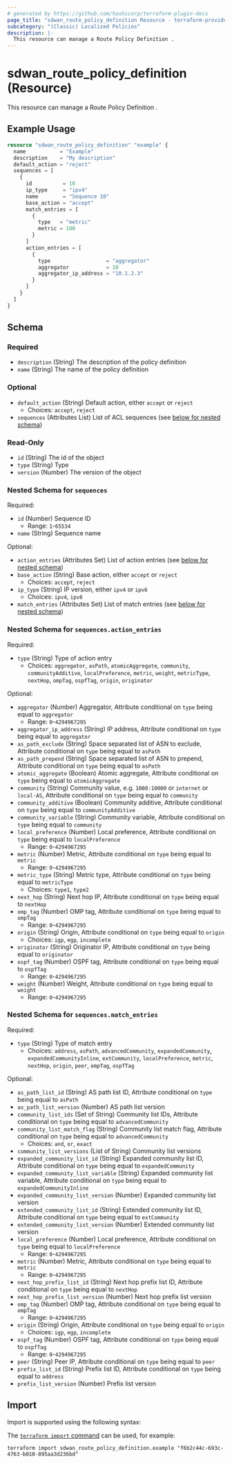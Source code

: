 ```yaml
---
# generated by https://github.com/hashicorp/terraform-plugin-docs
page_title: "sdwan_route_policy_definition Resource - terraform-provider-sdwan"
subcategory: "(Classic) Localized Policies"
description: |-
  This resource can manage a Route Policy Definition .
---
```


# sdwan_route_policy_definition (Resource)

This resource can manage a Route Policy Definition .

## Example Usage

```terraform
resource "sdwan_route_policy_definition" "example" {
  name           = "Example"
  description    = "My description"
  default_action = "reject"
  sequences = [
    {
      id          = 10
      ip_type     = "ipv4"
      name        = "Sequence 10"
      base_action = "accept"
      match_entries = [
        {
          type   = "metric"
          metric = 100
        }
      ]
      action_entries = [
        {
          type                  = "aggregator"
          aggregator            = 10
          aggregator_ip_address = "10.1.2.3"
        }
      ]
    }
  ]
}
```

<!-- schema generated by tfplugindocs -->
## Schema

### Required

- `description` (String) The description of the policy definition
- `name` (String) The name of the policy definition

### Optional

- `default_action` (String) Default action, either `accept` or `reject`
  - Choices: `accept`, `reject`
- `sequences` (Attributes List) List of ACL sequences (see [below for nested schema](#nestedatt--sequences))

### Read-Only

- `id` (String) The id of the object
- `type` (String) Type
- `version` (Number) The version of the object

<a id="nestedatt--sequences"></a>
### Nested Schema for `sequences`

Required:

- `id` (Number) Sequence ID
  - Range: `1`-`65534`
- `name` (String) Sequence name

Optional:

- `action_entries` (Attributes Set) List of action entries (see [below for nested schema](#nestedatt--sequences--action_entries))
- `base_action` (String) Base action, either `accept` or `reject`
  - Choices: `accept`, `reject`
- `ip_type` (String) IP version, either `ipv4` or `ipv6`
  - Choices: `ipv4`, `ipv6`
- `match_entries` (Attributes Set) List of match entries (see [below for nested schema](#nestedatt--sequences--match_entries))

<a id="nestedatt--sequences--action_entries"></a>
### Nested Schema for `sequences.action_entries`

Required:

- `type` (String) Type of action entry
  - Choices: `aggregator`, `asPath`, `atomicAggregate`, `community`, `communityAdditive`, `localPreference`, `metric`, `weight`, `metricType`, `nextHop`, `ompTag`, `ospfTag`, `origin`, `originator`

Optional:

- `aggregator` (Number) Aggregator, Attribute conditional on `type` being equal to `aggregator`
  - Range: `0`-`4294967295`
- `aggregator_ip_address` (String) IP address, Attribute conditional on `type` being equal to `aggregator`
- `as_path_exclude` (String) Space separated list of ASN to exclude, Attribute conditional on `type` being equal to `asPath`
- `as_path_prepend` (String) Space separated list of ASN to prepend, Attribute conditional on `type` being equal to `asPath`
- `atomic_aggregate` (Boolean) Atomic aggregate, Attribute conditional on `type` being equal to `atomicAggregate`
- `community` (String) Community value, e.g. `1000:10000` or `internet` or `local-AS`, Attribute conditional on `type` being equal to `community`
- `community_additive` (Boolean) Community additive, Attribute conditional on `type` being equal to `communityAdditive`
- `community_variable` (String) Community variable, Attribute conditional on `type` being equal to `community`
- `local_preference` (Number) Local preference, Attribute conditional on `type` being equal to `localPreference`
  - Range: `0`-`4294967295`
- `metric` (Number) Metric, Attribute conditional on `type` being equal to `metric`
  - Range: `0`-`4294967295`
- `metric_type` (String) Metric type, Attribute conditional on `type` being equal to `metricType`
  - Choices: `type1`, `type2`
- `next_hop` (String) Next hop IP, Attribute conditional on `type` being equal to `nextHop`
- `omp_tag` (Number) OMP tag, Attribute conditional on `type` being equal to `ompTag`
  - Range: `0`-`4294967295`
- `origin` (String) Origin, Attribute conditional on `type` being equal to `origin`
  - Choices: `igp`, `egp`, `incomplete`
- `originator` (String) Originator IP, Attribute conditional on `type` being equal to `originator`
- `ospf_tag` (Number) OSPF tag, Attribute conditional on `type` being equal to `ospfTag`
  - Range: `0`-`4294967295`
- `weight` (Number) Weight, Attribute conditional on `type` being equal to `weight`
  - Range: `0`-`4294967295`


<a id="nestedatt--sequences--match_entries"></a>
### Nested Schema for `sequences.match_entries`

Required:

- `type` (String) Type of match entry
  - Choices: `address`, `asPath`, `advancedCommunity`, `expandedCommunity`, `expandedCommunityInline`, `extCommunity`, `localPreference`, `metric`, `nextHop`, `origin`, `peer`, `ompTag`, `ospfTag`

Optional:

- `as_path_list_id` (String) AS path list ID, Attribute conditional on `type` being equal to `asPath`
- `as_path_list_version` (Number) AS path list version
- `community_list_ids` (Set of String) Community list IDs, Attribute conditional on `type` being equal to `advancedCommunity`
- `community_list_match_flag` (String) Community list match flag, Attribute conditional on `type` being equal to `advancedCommunity`
  - Choices: `and`, `or`, `exact`
- `community_list_versions` (List of String) Community list versions
- `expanded_community_list_id` (String) Expanded community list ID, Attribute conditional on `type` being equal to `expandedCommunity`
- `expanded_community_list_variable` (String) Expanded community list variable, Attribute conditional on `type` being equal to `expandedCommunityInline`
- `expanded_community_list_version` (Number) Expanded community list version
- `extended_community_list_id` (String) Extended community list ID, Attribute conditional on `type` being equal to `extCommunity`
- `extended_community_list_version` (Number) Extended community list version
- `local_preference` (Number) Local preference, Attribute conditional on `type` being equal to `localPreference`
  - Range: `0`-`4294967295`
- `metric` (Number) Metric, Attribute conditional on `type` being equal to `metric`
  - Range: `0`-`4294967295`
- `next_hop_prefix_list_id` (String) Next hop prefix list ID, Attribute conditional on `type` being equal to `nextHop`
- `next_hop_prefix_list_version` (Number) Next hop prefix list version
- `omp_tag` (Number) OMP tag, Attribute conditional on `type` being equal to `ompTag`
  - Range: `0`-`4294967295`
- `origin` (String) Origin, Attribute conditional on `type` being equal to `origin`
  - Choices: `igp`, `egp`, `incomplete`
- `ospf_tag` (Number) OSPF tag, Attribute conditional on `type` being equal to `ospfTag`
  - Range: `0`-`4294967295`
- `peer` (String) Peer IP, Attribute conditional on `type` being equal to `peer`
- `prefix_list_id` (String) Prefix list ID, Attribute conditional on `type` being equal to `address`
- `prefix_list_version` (Number) Prefix list version

## Import

Import is supported using the following syntax:

The [`terraform import` command](https://developer.hashicorp.com/terraform/cli/commands/import) can be used, for example:

```shell
terraform import sdwan_route_policy_definition.example "f6b2c44c-693c-4763-b010-895aa3d236bd"
```

